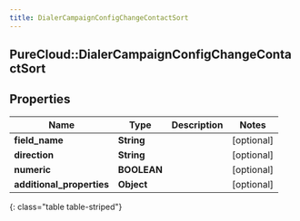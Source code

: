 ```yaml
---
title: DialerCampaignConfigChangeContactSort
---
```

## PureCloud::DialerCampaignConfigChangeContactSort

## Properties

|Name | Type | Description | Notes|
|------------ | ------------- | ------------- | -------------|
| **field_name** | **String** |  | [optional] |
| **direction** | **String** |  | [optional] |
| **numeric** | **BOOLEAN** |  | [optional] |
| **additional_properties** | **Object** |  | [optional] |
{: class="table table-striped"}


